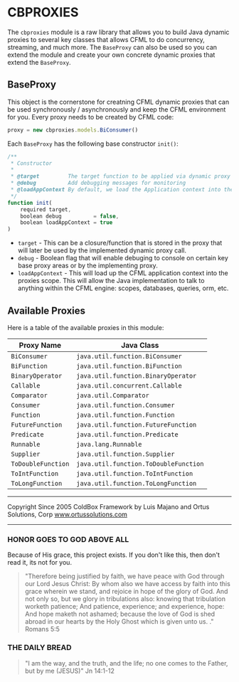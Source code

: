 # CBPROXIES

The `cbproxies` module is a raw library that allows you to build Java dynamic proxies to several key classes that allows CFML to do concurrency, streaming, and much more.  The `BaseProxy` can also be used so you can extend the module and create your own concrete dynamic proxies that extend the `BaseProxy`.

## BaseProxy

This object is the cornerstone for creatning CFML dynamic proxies that can be used synchronously / asynchronously and keep the CFML environment for you.  Every proxy needs to be created by CFML code:

```js
proxy = new cbproxies.models.BiConsumer()
```

Each `BaseProxy` has the following base constructor `init()`:

```js
/**
 * Constructor
 *
 * @target         The target function to be applied via dynamic proxy to the required Java interface(s)
 * @debug          Add debugging messages for monitoring
 * @loadAppContext By default, we load the Application context into the running thread. If you don't need it, then don't load it.
 */
function init(
	required target,
	boolean debug          = false,
	boolean loadAppContext = true
)
```

* `target` - This can be a closure/function that is stored in the proxy that will later be used by the implemented dynamic proxy call.
* `debug` - Boolean flag that will enable debuging to console on certain key base proxy areas or by the implementing proxy.
* `loadAppContext` - This will load up the CFML application context into the proxies scope.  This will allow the Java implementation to talk to anything within the CFML engine: scopes, databases, queries, orm, etc.

## Available Proxies

Here is a table of the available proxies in this module:

| Proxy Name 			| Java Class |
| ---------- 			| ---------- |
| `BiConsumer` 			| `java.util.function.BiConsumer` |
| `BiFunction` 			| `java.util.function.BiFunction` |
| `BinaryOperator` 		| `java.util.function.BinaryOperator` |
| `Callable` 			| `java.util.concurrent.Callable` |
| `Comparator` 			| `java.util.Comparator` |
| `Consumer` 			| `java.util.function.Consumer` |
| `Function` 			| `java.util.function.Function` |
| `FutureFunction` 		| `java.util.function.FutureFunction` |
| `Predicate` 			| `java.util.function.Predicate` |
| `Runnable` 			| `java.lang.Runnable` |
| `Supplier` 			| `java.util.function.Supplier` |
| `ToDoubleFunction` 	| `java.util.function.ToDoubleFunction` |
| `ToIntFunction` 		| `java.util.function.ToIntFunction` |
| `ToLongFunction` 		| `java.util.function.ToLongFunction` |


********************************************************************************
Copyright Since 2005 ColdBox Framework by Luis Majano and Ortus Solutions, Corp
www.ortussolutions.com
********************************************************************************

### HONOR GOES TO GOD ABOVE ALL

Because of His grace, this project exists. If you don't like this, then don't read it, its not for you.

>"Therefore being justified by faith, we have peace with God through our Lord Jesus Christ:
By whom also we have access by faith into this grace wherein we stand, and rejoice in hope of the glory of God.
And not only so, but we glory in tribulations also: knowing that tribulation worketh patience;
And patience, experience; and experience, hope:
And hope maketh not ashamed; because the love of God is shed abroad in our hearts by the
Holy Ghost which is given unto us. ." Romans 5:5

### THE DAILY BREAD

 > "I am the way, and the truth, and the life; no one comes to the Father, but by me (JESUS)" Jn 14:1-12
